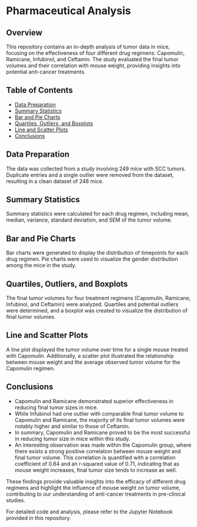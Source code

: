 # Pharmaceutical Analysis

## Overview

This repository contains an in-depth analysis of tumor data in mice, focusing on the effectiveness of four different drug regimens: Capomulin, Ramicane, Infubinol, and Ceftamin. The study evaluated the final tumor volumes and their correlation with mouse weight, providing insights into potential anti-cancer treatments.

## Table of Contents

- [Data Preparation](#data-preparation)
- [Summary Statistics](#summary-statistics)
- [Bar and Pie Charts](#bar-and-pie-charts)
- [Quartiles, Outliers, and Boxplots](#quartiles-outliers-and-boxplots)
- [Line and Scatter Plots](#line-and-scatter-plots)
- [Conclusions](#conclusions)

## Data Preparation

The data was collected from a study involving 249 mice with SCC tumors. Duplicate entries and a single outlier were removed from the dataset, resulting in a clean dataset of 248 mice.

## Summary Statistics

Summary statistics were calculated for each drug regimen, including mean, median, variance, standard deviation, and SEM of the tumor volume.

## Bar and Pie Charts

Bar charts were generated to display the distribution of timepoints for each drug regimen. Pie charts were used to visualize the gender distribution among the mice in the study.

## Quartiles, Outliers, and Boxplots

The final tumor volumes for four treatment regimens (Capomulin, Ramicane, Infubinol, and Ceftamin) were analyzed. Quartiles and potential outliers were determined, and a boxplot was created to visualize the distribution of final tumor volumes.

## Line and Scatter Plots

A line plot displayed the tumor volume over time for a single mouse treated with Capomulin. Additionally, a scatter plot illustrated the relationship between mouse weight and the average observed tumor volume for the Capomulin regimen.

## Conclusions

- Capomulin and Ramicane demonstrated superior effectiveness in reducing final tumor sizes in mice.
- While Infubinol had one outlier with comparable final tumor volume to Capomulin and Ramicane, the majority of its final tumor volumes were notably higher and similar to those of Ceftamin.
- In summary, Capomulin and Ramicane proved to be the most successful in reducing tumor size in mice within this study.
- An interesting observation was made within the Capomulin group, where there exists a strong positive correlation between mouse weight and final tumor volume. This correlation is quantified with a correlation coefficient of 0.84 and an r-squared value of 0.71, indicating that as mouse weight increases, final tumor size tends to increase as well.

These findings provide valuable insights into the efficacy of different drug regimens and highlight the influence of mouse weight on tumor volume, contributing to our understanding of anti-cancer treatments in pre-clinical studies.

For detailed code and analysis, please refer to the Jupyter Notebook provided in this repository.
